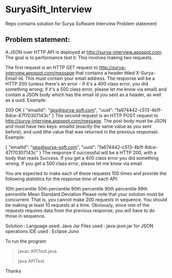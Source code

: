 # SuryaSift_Interview
Repo contains solution for Surya Software Interview Problem statement

Problem statement:
--------------------
A JSON over HTTP API is deployed at http://surya-interview.appspot.com. The goal is to performance test it. This involves making two requests.

The first request is an HTTP GET request to http://surya-interview.appspot.com/message that contains a header titled X-Surya-Email-Id. This must contain your email address. The response will be a HTTP 200 (unless there's an error - if it's a 400 class error, you did something wrong; if it's a 500 class error, please let me know via email) and contain a JSON body which has the email id you sent as a header, as well as a uuid. Example:

200 OK
{
  "emailId": "gps@surya-soft.com",
  "uuid": "fa674442-c513-4b1f-8dce-47f70307143c"
}
The second request is an HTTP POST request to http://surya-interview.appspot.com/message. The post body must be JSON and must have two keys: emailId (exactly the same value as you sent before), and uuid (the value that was returned in the previous response). Example:

{
  "emailId": "gps@surya-soft.com",
  "uuid": "fa674442-c513-4b1f-8dce-47f70307143c"
}
The response if successful will be a HTTP 200, with a body that reads Success. If you get a 400 class error you did something wrong. If you get a 500 class error, please let me know via email.

You are expected to make each of these requests 100 times and provide the following statistics for the response time of each API:

10th percentile
50th percentile
90th percentile
95th percentile
99th percentile
Mean
Standard Deviation
Please note that your solution must be concurrent. That is, you cannot make 200 requests in sequence. You should be making at least 10 requests at a time. Obviously, since one of the requests requires data from the previous response, you will have to do those in sequence.


Solution :
Language used: Java 
Jar Files used : java-json.jar for JSON operations
IDE used : Eclipse Juno

To run the program
>javac APITest.java

>java APITest



Thanks





